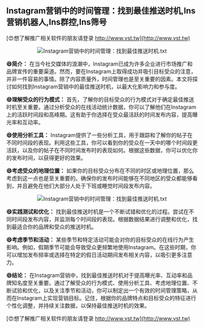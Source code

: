 ## **Instagram营销中的时间管理：找到最佳推送时机,Ins营销机器人,Ins群控,Ins筛号**

[😍想了解推广相关软件的朋友请登录 http://www.vst.tw](http://www.vst.tw)

 <center><img src="https://vst.tw/MP4/tuiguang/png/6.png" alt="Instagram营销中的时间管理：找到最佳推送时机.txt"></center>

**😄简介：**
在当今社交媒体的浪潮中，Instagram已成为许多企业进行市场推广和品牌宣传的重要渠道。然而，要在Instagram上取得成功并吸引目标受众的注意，并非一件容易的事情。除了内容质量外，时间管理也是至关重要的因素。本文将探讨如何找到Instagram营销中的最佳推送时机，以最大化影响力和参与度。

**😄理解受众的行为模式：**
首先，了解你的目标受众的行为模式对于确定最佳推送时机至关重要。通过分析受众的在线活动统计数据，你可以了解他们在Instagram上的活跃时间段和高峰期。这有助于你选择在受众最活跃的时间发布内容，提高曝光率和互动率。

**😄使用分析工具：**
Instagram提供了一些分析工具，用于跟踪和了解你的帖子在不同时间段的表现。利用这些工具，你可以看到你的受众在一天中的哪个时间段更活跃，以及你的帖子在不同时间发布时的表现如何。根据这些数据，你可以优化你的发布时间，以获得更好的效果。

**😄考虑受众的地理位置：**
如果你的目标受众分布在不同的时区或地理位置，那么考虑到这一点也是至关重要的。确保你的发布时间能够在不同地区的受众都能够看到，并且避免在他们大部分人处于下班或睡觉时间段发布内容。

 <center><img src="https://vst.tw/MP4/tuiguang/png/6.png" alt="Instagram营销中的时间管理：找到最佳推送时机.txt"></center>

**😄实践测试和优化：**
找到最佳推送时机是一个不断试错和优化的过程。尝试在不同时间段发布内容，并监测每个时间段的表现。根据数据结果进行调整和优化，找到最适合你的品牌和受众的推送时机。

**😄考虑季节和活动：**
某些季节和特定活动可能会对你的目标受众的在线行为产生影响。例如，假期季节可能会导致受众更频繁地使用Instagram。在这些时期，你可以增加发布频率或选择在特定的假日活动期间发布相关内容，以吸引更多注意力。

**😄结论：**
在Instagram营销中，找到最佳推送时机对于提高曝光率、互动率和品牌知名度至关重要。通过了解受众的行为模式、使用分析工具、考虑地理位置、不断试验和优化，以及关注季节和活动，你可以制定出一个有效的时间管理策略，从而在Instagram上实现营销目标。记住，根据你的品牌特点和目标受众的特征进行个性化调整，并持续关注数据，以保持最佳推送时机的效果。

[😍想了解推广相关软件的朋友请登录 http://www.vst.tw](http://www.vst.tw)



